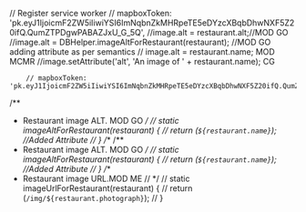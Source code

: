 // Register service worker
    // mapboxToken: 'pk.eyJ1IjoicmF2ZW5iIiwiYSI6ImNqbnZkMHRpeTE5eDYzcXBqbDhwNXF5Z20ifQ.QumZTPDgwPABAZJxU_G_5Q',
  //image.alt = restaurant.alt;//MOD GO
//image.alt = DBHelper.imageAltForRestaurant(restaurant); //MOD GO adding attribute as per semantics
  // image.alt = restaurant.name; MOD MCMR
  //image.setAttribute('alt', 'An image of ' + restaurant.name); CG

        // mapboxToken: 'pk.eyJ1IjoicmF2ZW5iIiwiYSI6ImNqbnZkMHRpeTE5eDYzcXBqbDhwNXF5Z20ifQ.QumZTPDgwPABAZJxU_G_5Q',
/**
   * Restaurant image ALT. MOD GO
   */
  // static imageAltForRestaurant(restaurant) {
  //   return (`${restaurant.name}`);      //Added Attribute
  // }
  /**
   /**
   * Restaurant image ALT. MOD GO
   */
  // static imageAltForRestaurant(restaurant) {
  //   return (`${restaurant.name}`);      //Added Attribute
  // }
   /**
   * Restaurant image URL.MOD ME
  //  */
  // static imageUrlForRestaurant(restaurant) {
  //   return (`/img/${restaurant.photograph}`);
  // }
